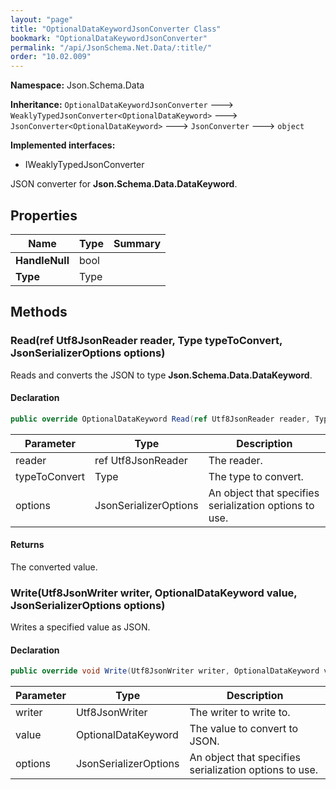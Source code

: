 ```yaml
---
layout: "page"
title: "OptionalDataKeywordJsonConverter Class"
bookmark: "OptionalDataKeywordJsonConverter"
permalink: "/api/JsonSchema.Net.Data/:title/"
order: "10.02.009"
---
```

**Namespace:** Json.Schema.Data

**Inheritance:**
`OptionalDataKeywordJsonConverter`
 🡒 
`WeaklyTypedJsonConverter<OptionalDataKeyword>`
 🡒 
`JsonConverter<OptionalDataKeyword>`
 🡒 
`JsonConverter`
 🡒 
`object`

**Implemented interfaces:**

- IWeaklyTypedJsonConverter

JSON converter for **Json.Schema.Data.DataKeyword**.

## Properties

| Name | Type | Summary |
|---|---|---|
| **HandleNull** | bool |  |
| **Type** | Type |  |

## Methods

### Read(ref Utf8JsonReader reader, Type typeToConvert, JsonSerializerOptions options)

Reads and converts the JSON to type **Json.Schema.Data.DataKeyword**.

#### Declaration

```c#
public override OptionalDataKeyword Read(ref Utf8JsonReader reader, Type typeToConvert, JsonSerializerOptions options)
```

| Parameter | Type | Description |
|---|---|---|
| reader | ref Utf8JsonReader | The reader. |
| typeToConvert | Type | The type to convert. |
| options | JsonSerializerOptions | An object that specifies serialization options to use. |


#### Returns

The converted value.

### Write(Utf8JsonWriter writer, OptionalDataKeyword value, JsonSerializerOptions options)

Writes a specified value as JSON.

#### Declaration

```c#
public override void Write(Utf8JsonWriter writer, OptionalDataKeyword value, JsonSerializerOptions options)
```

| Parameter | Type | Description |
|---|---|---|
| writer | Utf8JsonWriter | The writer to write to. |
| value | OptionalDataKeyword | The value to convert to JSON. |
| options | JsonSerializerOptions | An object that specifies serialization options to use. |


